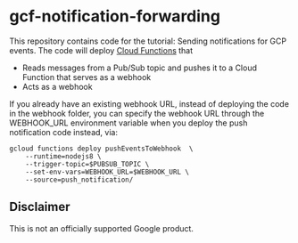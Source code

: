 # gcf-notification-forwarding

This repository contains code for the tutorial: Sending notifications for GCP
events. The code will deploy
[Cloud Functions](https://cloud.google.com/functions/) that

*   Reads messages from a Pub/Sub topic and pushes it to a Cloud Function that
    serves as a webhook
*   Acts as a webhook

If you already have an existing webhook URL, instead of deploying the code in the webhook folder, you can specify the webhook URL through the WEBHOOK_URL environment variable when you deploy the push notification code instead, via:

    gcloud functions deploy pushEventsToWebhook  \
        --runtime=nodejs8 \
        --trigger-topic=$PUBSUB_TOPIC \
        --set-env-vars=WEBHOOK_URL=$WEBHOOK_URL \
        --source=push_notification/


## Disclaimer

This is not an officially supported Google product.
